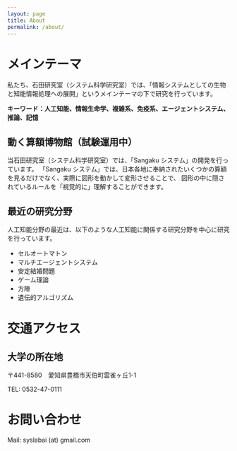 ```yaml
---
layout: page
title: About
permalink: /about/
---
```


# メインテーマ
私たち、石田研究室（システム科学研究室）では、「情報システムとしての生物と知能情報処理への展開」というメインテーマの下で研究を行っています。

**キーワード：人工知能、情報生命学、複雑系、免疫系、エージェントシステム、推論、記憶**

## 動く算額博物館（試験運用中）
当石田研究室（システム科学研究室）では、「Sangaku システム」の開発を行っています。
「Sangaku システム」では、日本各地に奉納されたいくつかの算額を見るだけでなく、実際に図形を動かして変形させることで、
図形の中に隠されているルールを「視覚的に」理解することができます。

## 最近の研究分野
人工知能分野の最近は、以下のような人工知能に関係する研究分野を中心に研究を行っています。

- セルオートマトン
- マルチエージェントシステム
- 安定結婚問題
- ゲーム理論
- 方陣
- 遺伝的アルゴリズム

# 交通アクセス
## 大学の所在地
〒441-8580　愛知県豊橋市天伯町雲雀ヶ丘1-1

TEL: 0532-47-0111

# お問い合わせ
Mail: syslabai (at) gmail.com